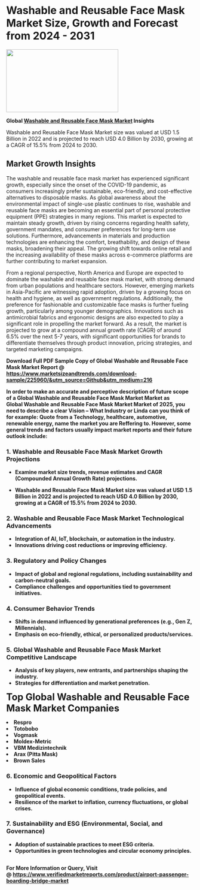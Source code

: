 <H1>Washable and Reusable Face Mask Market Size, Growth and Forecast from 2024 - 2031</H1><img class="aligncenter size-medium wp-image-584254" src="https://thirdeyenews.in/wp-content/uploads/2024/09/Global-Market-Research-300x168.jpeg" alt="" width="300" height="168" /><p><strong>Global&nbsp;<a href="https://www.marketsizeandtrends.com/download-sample/225960/&amp;utm_source=Github&utm_medium=216">Washable and Reusable Face Mask Market</a> Insights</strong></p><p>Washable and Reusable Face Mask Market size was valued at USD 1.5 Billion in 2022 and is projected to reach USD 4.0 Billion by 2030, growing at a CAGR of 15.5% from 2024 to 2030.</p><p><h2>Market Growth Insights</h2> <p>The washable and reusable face mask market has experienced significant growth, especially since the onset of the COVID-19 pandemic, as consumers increasingly prefer sustainable, eco-friendly, and cost-effective alternatives to disposable masks. As global awareness about the environmental impact of single-use plastic continues to rise, washable and reusable face masks are becoming an essential part of personal protective equipment (PPE) strategies in many regions. This market is expected to maintain steady growth, driven by rising concerns regarding health safety, government mandates, and consumer preferences for long-term use solutions. Furthermore, advancements in materials and production technologies are enhancing the comfort, breathability, and design of these masks, broadening their appeal. The growing shift towards online retail and the increasing availability of these masks across e-commerce platforms are further contributing to market expansion.</p> <p><strong></strong></p> <p>From a regional perspective, North America and Europe are expected to dominate the washable and reusable face mask market, with strong demand from urban populations and healthcare sectors. However, emerging markets in Asia-Pacific are witnessing rapid adoption, driven by a growing focus on health and hygiene, as well as government regulations. Additionally, the preference for fashionable and customizable face masks is further fueling growth, particularly among younger demographics. Innovations such as antimicrobial fabrics and ergonomic designs are also expected to play a significant role in propelling the market forward. As a result, the market is projected to grow at a compound annual growth rate (CAGR) of around 6.5% over the next 5-7 years, with significant opportunities for brands to differentiate themselves through product innovation, pricing strategies, and targeted marketing campaigns.</p> <p><strong></p><p><span class=""><strong>Download Full PDF Sample Copy of Global Washable and Reusable Face Mask Market Report</strong> @ <a href="https://www.marketsizeandtrends.com/download-sample/225960/&amp;utm_source=Github&utm_medium=216" target="_blank">https://www.marketsizeandtrends.com/download-sample/225960/&amp;utm_source=Github&utm_medium=216</a></span></p><p>In order to make an accurate and perceptive description of future scope of a Global&nbsp;Washable and Reusable Face Mask Market Market as Global&nbsp;Washable and Reusable Face Mask Market Market of 2025, you need to describe a clear Vision &ndash; What Industry or Linda can you think of for example: Quote from a Technology, healthcare, automotive, renewable energy, name the market you are Reffering to. However, some general trends and factors usually impact market reports and their future outlook include:</p><h3>1.&nbsp;<strong>Washable and Reusable Face Mask Market Growth Projections</strong></h3><ul><li>Examine market size trends, revenue estimates and CAGR (Compounded Annual Growth Rate) projections.</li><li><p>Washable and Reusable Face Mask Market size was valued at USD 1.5 Billion in 2022 and is projected to reach USD 4.0 Billion by 2030, growing at a CAGR of 15.5% from 2024 to 2030.</p></li></ul><h3>2.&nbsp;<strong>Washable and Reusable Face Mask Market Technological Advancements</strong></h3><ul><li>Integration of AI, IoT, blockchain, or automation in the industry.</li><li>Innovations driving cost reductions or improving efficiency.</li></ul><h3>3.&nbsp;<strong>Regulatory and Policy Changes</strong></h3><ul><li>Impact of global and regional regulations, including sustainability and carbon-neutral goals.</li><li>Compliance challenges and opportunities tied to government initiatives.</li></ul><h3>4.&nbsp;<strong>Consumer Behavior Trends</strong></h3><ul><li>Shifts in demand influenced by generational preferences (e.g., Gen Z, Millennials).</li><li>Emphasis on eco-friendly, ethical, or personalized products/services.</li></ul><h3>5.&nbsp;<strong>Global Washable and Reusable Face Mask Market Competitive Landscape</strong></h3><ul><li>Analysis of key players, new entrants, and partnerships shaping the industry.</li><li>Strategies for differentiation and market penetration.</li></ul><p data-pm-slice="1 1 []"><span style="color: inherit; font-family: inherit; font-size: 25px;">Top Global Washable and Reusable Face Mask Market Companies</span></p><div class="" data-test-id=""><p><li>Respro</li><li> Totobobo</li><li> Vogmask</li><li> Moldex-Metric</li><li> VBM Medizintechnik</li><li> Arax (Pitta Mask)</li><li> Brown Sales</li></p></div><h3>6.&nbsp;<strong>Economic and Geopolitical Factors</strong></h3><ul><li>Influence of global economic conditions, trade policies, and geopolitical events.</li><li>Resilience of the market to inflation, currency fluctuations, or global crises.</li></ul><h3>7.&nbsp;<strong>Sustainability and ESG (Environmental, Social, and Governance)</strong></h3><ul><li>Adoption of sustainable practices to meet ESG criteria.</li><li>Opportunities in green technologies and circular economy principles.</li></ul><h2><strong style="font-size: 14px;">For More Information or Query, Visit @&nbsp;</strong><a style="background-color: #ffffff; font-size: 14px;" href="https://www.marketsizeandtrends.com/report/washable-and-reusable-face-mask-market/" target="_blank">https://www.verifiedmarketreports.com/product/airport-passenger-boarding-bridge-market</a></h2>
